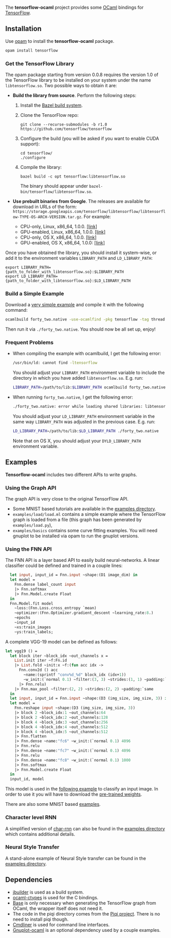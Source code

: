 The __tensorflow-ocaml__ project provides some [OCaml](http://ocaml.org) bindings for [TensorFlow](http://tensorflow.org).

## Installation

Use [opam](https://opam.ocaml.org/) to install the __tensorflow-ocaml__ package.

```bash
opam install tensorflow
```

### Get the TensorFlow Library

The opam package starting from version 0.0.8 requires the version 1.0 of the TensorFlow library to be installed on your system under the name `libtensorflow.so`.
Two possible ways to obtain it are:

* __Build the library from source__. Perform the following steps:
    1. Install the [Bazel build system](http://bazel.io/docs/install.html).
    1. Clone the TensorFlow repo:

        `git clone --recurse-submodules -b r1.0 https://github.com/tensorflow/tensorflow`
    1. Configure the build (you will be asked if you want to enable CUDA support):
    
        ```
        cd tensorflow/
        ./configure
        ```
    1. Compile the library:

       `bazel build -c opt tensorflow:libtensorflow.so`
       
       The binary should appear under `bazel-bin/tensorflow/libtensorflow.so`.

* __Use prebuilt binaries from Google__. The releases are available for download in URLs of the form: `https://storage.googleapis.com/tensorflow/libtensorflow/libtensorflow-TYPE-OS-ARCH-VERSION.tar.gz`. For example:
    * CPU-only, Linux, x86_64, 1.0.0.
    [[link]](https://storage.googleapis.com/tensorflow/libtensorflow/libtensorflow-cpu-linux-x86_64-1.0.0.tar.gz)
    * GPU-enabled, Linux, x86_64, 1.0.0.
    [[link]](https://storage.googleapis.com/tensorflow/libtensorflow/libtensorflow-gpu-linux-x86_64-1.0.0.tar.gz)
    * CPU-only, OS X, x86_64, 1.0.0.
    [[link]](https://storage.googleapis.com/tensorflow/libtensorflow/libtensorflow-cpu-darwin-x86_64-1.0.0.tar.gz)
    * GPU-enabled, OS X, x86_64, 1.0.0:
    [[link]](https://storage.googleapis.com/tensorflow/libtensorflow/libtensorflow-gpu-darwin-x86_64-1.0.0.tar.gz)

Once you have obtained the library, you should install it system-wise, or add it to the environment variables `LIBRARY_PATH` and `LD_LIBRARY_PATH`:

    export LIBRARY_PATH={path_to_folder_with_libtensorflow.so}:$LIBRARY_PATH
    export LD_LIBRARY_PATH={path_to_folder_with_libtensorflow.so}:$LD_LIBRARY_PATH
    
### Build a Simple Example

Download a [very simple example](https://github.com/LaurentMazare/tensorflow-ocaml/tree/master/examples/basics/forty_two.ml) and compile it with the following command:
```bash
ocamlbuild forty_two.native -use-ocamlfind -pkg tensorflow -tag thread
```

Then run it via `./forty_two.native`. You should now be all set up, enjoy!

### Frequent Problems

- When compiling the example with ocamlbuild, I get the following error:

    ```bash
    /usr/bin/ld: cannot find -ltensorflow
    ```

    You should adjust your `LIBRARY_PATH` environment variable to include the directory in which you have added `libtensorflow.so`. E.g. run:

    ```bash
    LIBRARY_PATH=/path/to/lib:$LIBRARY_PATH ocamlbuild forty_two.native -use-ocamlfind -pkg tensorflow -tag thread
    ```
- When running `forty_two.native`, I get the following error:
    ```bash
    ./forty_two.native: error while loading shared libraries: libtensorflow.so: cannot open shared object file: No such file or directory
    ```

    You should adjust your `LD_LIBRARY_PATH` environment variable in the same way `LIBRARY_PATH` was adjusted in the previous case. E.g. run:

    ```bash
    LD_LIBRARY_PATH=/path/to/lib:$LD_LIBRARY_PATH ./forty_two.native
    ```

    Note that on OS X, you should adjust your `DYLD_LIBRARY_PATH` environment variable.

## Examples

__Tensorflow-ocaml__ includes two different APIs to write graphs.

### Using the Graph API

The graph API is very close to the original TensorFlow API.

* Some MNIST based tutorials are available in the [examples directory](https://github.com/LaurentMazare/tensorflow-ocaml/tree/master/examples/mnist).
* `examples/load/load.ml` contains a simple example where the TensorFlow graph is loaded from a file (this graph has been generated by `examples/load.py`),
* `examples/basics` contains some curve fitting examples. You will need gnuplot to be installed via opam to run the gnuplot versions.

### Using the FNN API

The FNN API is a layer based API to easily build neural-networks. A linear classifier could be defined and trained in a couple lines:

```ocaml
  let input, input_id = Fnn.input ~shape:(D1 image_dim) in
  let model =
    Fnn.dense label_count input
    |> Fnn.softmax
    |> Fnn.Model.create Float
  in
  Fnn.Model.fit model
    ~loss:(Fnn.Loss.cross_entropy `mean)
    ~optimizer:(Fnn.Optimizer.gradient_descent ~learning_rate:8.)
    ~epochs
    ~input_id
    ~xs:train_images
    ~ys:train_labels;
```
A complete VGG-19 model can be defined as follows:

```ocaml
let vgg19 () =
  let block iter ~block_idx ~out_channels x =
    List.init iter ~f:Fn.id
    |> List.fold ~init:x ~f:(fun acc idx ->
      Fnn.conv2d () acc
        ~name:(sprintf "conv%d_%d" block_idx (idx+1))
        ~w_init:(`normal 0.1) ~filter:(3, 3) ~strides:(1, 1) ~padding:`same ~out_channels
      |> Fnn.relu)
    |> Fnn.max_pool ~filter:(2, 2) ~strides:(2, 2) ~padding:`same
  in
  let input, input_id = Fnn.input ~shape:(D3 (img_size, img_size, 3)) in
  let model =
    Fnn.reshape input ~shape:(D3 (img_size, img_size, 3))
    |> block 2 ~block_idx:1 ~out_channels:64
    |> block 2 ~block_idx:2 ~out_channels:128
    |> block 4 ~block_idx:3 ~out_channels:256
    |> block 4 ~block_idx:4 ~out_channels:512
    |> block 4 ~block_idx:5 ~out_channels:512
    |> Fnn.flatten
    |> Fnn.dense ~name:"fc6" ~w_init:(`normal 0.1) 4096
    |> Fnn.relu
    |> Fnn.dense ~name:"fc7" ~w_init:(`normal 0.1) 4096
    |> Fnn.relu
    |> Fnn.dense ~name:"fc8" ~w_init:(`normal 0.1) 1000
    |> Fnn.softmax
    |> Fnn.Model.create Float
  in
  input_id, model
```
This model is used in the [following example](https://github.com/LaurentMazare/tensorflow-ocaml/blob/master/examples/neural-style/vgg19.ml) to classify an input image. In order to use it you will have to download the [pre-trained weights](https://github.com/LaurentMazare/tensorflow-ocaml/releases/download/0.0.7/vgg19.cpkt).


There are also some MNIST based [examples](https://github.com/LaurentMazare/tensorflow-ocaml/tree/master/examples/fnn).

### Character level RNN

A simplified version of [char-rnn](https://github.com/karpathy/char-rnn) can also be found in the [examples directory](https://github.com/LaurentMazare/tensorflow-ocaml/blob/master/examples/char_rnn) which contains additional details.

### Neural Style Transfer

A stand-alone example of Neural Style transfer can be found in the [examples directory](https://github.com/LaurentMazare/tensorflow-ocaml/blob/master/examples/neural-style).

## Dependencies

* [jbuilder](https://github.com/janestreet/jbuilder) is used as a build system.
* [ocaml-ctypes](https://github.com/ocamllabs/ocaml-ctypes) is used for the C bindings.
* [Base](https://github.com/janestreet/base) is only necessary when generating the TensorFlow graph from OCaml, the wrapper itself does not need it.
* The code in the piqi directory comes from the [Piqi project](http://piqi.org). There is no need to install piqi though.
* [Cmdliner](https://github.com/dbuenzli/cmdliner) is used for command line interfaces.
* [Gnuplot-ocaml](https://bitbucket.org/ogu/gnuplot-ocaml) is an optional dependency used by a couple examples.
